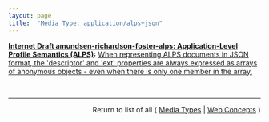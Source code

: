 ```yaml
---
layout: page
title:  "Media Type: application/alps+json"
---
```


**[Internet Draft amundsen-richardson-foster-alps: Application-Level Profile Semantics (ALPS)](/specs/IETF/I-D/amundsen-richardson-foster-alps "This document describes ALPS, a data format for defining simple descriptions of application-level semantics, similar in complexity to HTML microformats. An ALPS document can be used as a profile to explain the application semantics of a document with an application-agnostic media type (such as HTML, HAL, Collection+JSON, Siren, etc.). This increases the reusability of profile documents across media types."):** [When representing ALPS documents in JSON format, the 'descriptor' and 'ext' properties are always expressed as arrays of anonymous objects - even when there is only one member in the array.](http://tools.ietf.org/html/draft-amundsen-richardson-foster-alps#section-4.2 "Read documentation for Media Type &#34;application/alps+json&#34;")

<br/>
<hr/>

<p style="text-align: right">Return to list of all ( <a href="../media-types">Media Types</a> | <a href="../">Web Concepts</a> )</p>